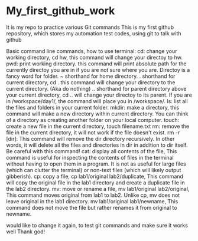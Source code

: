 # My_first_github_work
It is my repo to practice various Git commands
This is my first github repository, which stores my automation test codes, using git to talk with github

Basic command line commands, how to use terminal:
cd: change your working directory, cd hw, this command will change your directoy to hw.
pwd: print working directory. this command will print absolute path for the currently directoy you are in if you are not sure where you are. Directoy is a fancy word for folder.
~ shorthand for home directory.
. shorthand for current directory, cd .  this command will change your directory to the current directory. (Aka do nothing)
.. shorthand for parent directory above your current directory, cd .. will change your directoy to its parent. If you are in /workspace/day1/, the command will place you in /workspace/.
ls: list all the files and folders in your current folder. 
mkdir: make a directory, this command will make a new directory within current directory. You can think of a directory as creating another folder on your local computer.
touch: create a new file in the current directory, touch filename.txt
rm: remove the file in the current directory, it will not work if the file doesn't exist.
rm -r [dir]: This command will remove the dir directory recursively. In other words, it will delete all the files and directories in dir in addition to dir itself. Be careful with this command!
cat: display all contents of the file, This command is useful for inspecting the contents of files in the terminal without having to open them in a program. It is not as useful for large files (which can clutter the terminal) or non-text files (which will likely output gibberish).
cp: copy a file, cp lab1/original lab2/duplicate, This command will copy the original file in the lab1 directory and create a duplicate file in the lab2 directory.
mv: move or rename a file, mv lab1/original lab2/original, This command moves original from lab1 to lab2. Unlike cp, mv does not leave original in the lab1 directory.
mv lab1/original lab1/newname, This command does not move the file but rather renames it from original to newname.

would like to change it again, to test git commands and make sure it works well
Thank god!

